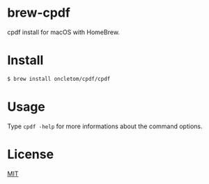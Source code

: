 # brew-cpdf
cpdf install for macOS with HomeBrew.

# Install

```bash
$ brew install oncletom/cpdf/cpdf
```

# Usage

Type `cpdf -help` for more informations about the command options.

# License

[MIT](LICENSE)

